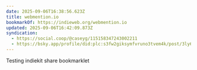 ```yaml
---
date: 2025-09-06T16:38:56.623Z
title: webmention.io
bookmarkOf: https://indieweb.org/webmention.io
updated: 2025-09-06T16:42:09.873Z
syndication:
  - https://social.coop/@caseyg/115158347243002211
  - https://bsky.app/profile/did:plc:s3fw2giksymfvruno3tvem4k/post/3ly6mlfdxvx26
---
```


Testing indiekit share bookmarklet
